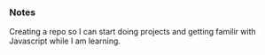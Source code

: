 ### Notes

Creating a repo so I can start doing projects and getting familir with Javascript while I am learning.
